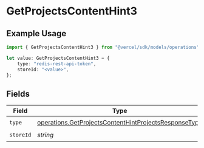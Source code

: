 # GetProjectsContentHint3

## Example Usage

```typescript
import { GetProjectsContentHint3 } from "@vercel/sdk/models/operations";

let value: GetProjectsContentHint3 = {
    type: "redis-rest-api-token",
    storeId: "<value>",
};
```

## Fields

| Field                                                                                                                          | Type                                                                                                                           | Required                                                                                                                       | Description                                                                                                                    |
| ------------------------------------------------------------------------------------------------------------------------------ | ------------------------------------------------------------------------------------------------------------------------------ | ------------------------------------------------------------------------------------------------------------------------------ | ------------------------------------------------------------------------------------------------------------------------------ |
| `type`                                                                                                                         | [operations.GetProjectsContentHintProjectsResponseType](../../models/operations/getprojectscontenthintprojectsresponsetype.md) | :heavy_check_mark:                                                                                                             | N/A                                                                                                                            |
| `storeId`                                                                                                                      | *string*                                                                                                                       | :heavy_check_mark:                                                                                                             | N/A                                                                                                                            |